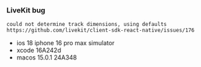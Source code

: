 ### LiveKit bug

```
could not determine track dimensions, using defaults
https://github.com/livekit/client-sdk-react-native/issues/176
```

- ios 18 iphone 16 pro max simulator
- xcode 16A242d
- macos 15.0.1 24A348
